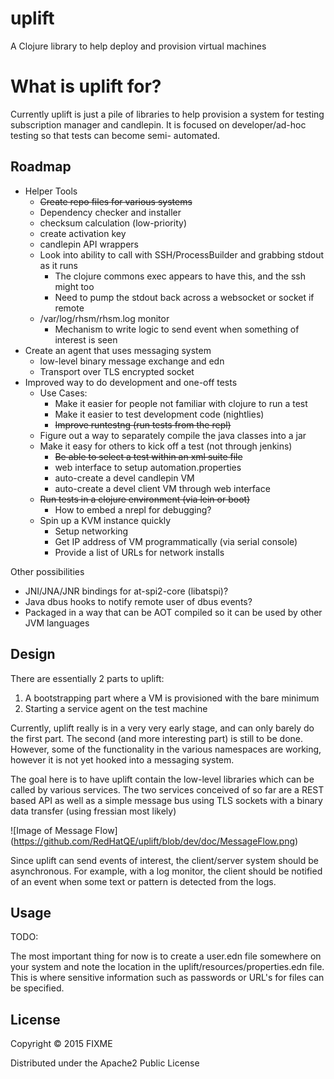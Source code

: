 # uplift

A Clojure library to help deploy and provision virtual machines

# What is uplift for?

Currently uplift is just a pile of libraries to help provision a system for testing subscription
manager and candlepin.  It is focused on developer/ad-hoc testing so that tests can become semi-
automated.

## Roadmap

- Helper Tools
  - ~~Create repo files for various systems~~
  - Dependency checker and installer
  - checksum calculation (low-priority)
  - create activation key
  - candlepin API wrappers
  - Look into ability to call with SSH/ProcessBuilder and grabbing stdout as it runs
    - The clojure commons exec appears to have this, and the ssh might too
    - Need to pump the stdout back across a websocket or socket if remote
  - /var/log/rhsm/rhsm.log monitor
    - Mechanism to write logic to send event when something of interest is seen
- Create an agent that uses messaging system
  - low-level binary message exchange and edn
  - Transport over TLS encrypted socket
- Improved way to do development and one-off tests
  - Use Cases:
    - Make it easier for people not familiar with clojure to run a test
    - Make it easier to test development code (nightlies)
	- ~~Improve runtestng (run tests from the repl)~~
  - Figure out a way to separately compile the java classes into a jar
  - Make it easy for others to kick off a test (not through jenkins)
    - ~~Be able to select a test within an xml suite file~~
    - web interface to setup automation.properties
    - auto-create a devel candlepin VM
    - auto-create a devel client VM through web interface
  - ~~Run tests in a clojure environment (via lein or boot)~~
    - How to embed a nrepl for debugging?
  - Spin up a KVM instance quickly
    - Setup networking
    - Get IP address of VM programmatically (via serial console)
    - Provide a list of URLs for network installs

Other possibilities
  - JNI/JNA/JNR bindings for at-spi2-core (libatspi)?
  - Java dbus hooks to notify remote user of dbus events?
  - Packaged in a way that can be AOT compiled so it can be used by other JVM languages

## Design

There are essentially 2 parts to uplift:

1. A bootstrapping part where a VM is provisioned with the bare minimum
2. Starting a service agent on the test machine

Currently, uplift really is in a very very early stage, and can only barely do the first part.
The second (and more interesting part) is still to be done.  However, some of the functionality
in the various namespaces are working, however it is not yet hooked into a messaging system.

The goal here is to have uplift contain the low-level libraries which can be called by various
services.  The two services conceived of so far are a REST based API as well as a simple message
bus using TLS sockets with a binary data transfer (using fressian most likely)

![Image of Message Flow]
(https://github.com/RedHatQE/uplift/blob/dev/doc/MessageFlow.png)

Since uplift can send events of interest, the client/server system should be asynchronous.  For
example, with a log monitor, the client should be notified of an event when some text or pattern
is detected from the logs.


## Usage

TODO:

The most important thing for now is to create a user.edn file somewhere on your system and note
the location in the uplift/resources/properties.edn file.  This is where sensitive information
such as passwords or URL's for files can be specified.

## License

Copyright © 2015 FIXME

Distributed under the Apache2 Public License

